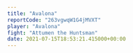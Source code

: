 ```yaml
---
title: "Avalona"
reportCode: "263vgwqW1G4jMVXT"
player: "Avalona"
fight: "Attumen the Huntsman"
date: 2021-07-15T18:53:21.415000+00:00
---
```

